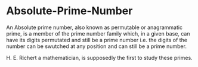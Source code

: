 # Absolute-Prime-Number

An Absolute prime number, also known as permutable or anagrammatic prime, is a member of the prime number family which, in a given base, can have its digits permutated and still be a prime number i.e. the digits of the number can be swutched at any position and can still be a prime number.

H. E. Richert a mathematician, is supposedly the first to study these primes.

